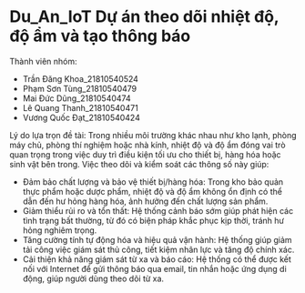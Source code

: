 # Du_An_IoT Dự án theo dõi nhiệt độ, độ ẩm và tạo thông báo


Thành viên nhóm:
- Trần Đăng Khoa_21810540524
- Phạm Sơn Tùng_21810540479
- Mai Đức Dũng_21810540474
- Lê Quang Thanh_21810540471
- Vương Quốc Đạt_21810540424

Lý do lựa trọn đề tài: 
Trong nhiều môi trường khác nhau như kho lạnh, phòng máy chủ, phòng thí nghiệm hoặc nhà kính, nhiệt độ và độ ẩm đóng vai trò quan trọng trong việc duy trì điều kiện tối ưu cho thiết bị, hàng hóa hoặc sinh vật bên trong. Việc theo dõi và kiểm soát các thông số này giúp:
- Đảm bảo chất lượng và bảo vệ thiết bị/hàng hóa: Trong kho bảo quản thực phẩm hoặc dược phẩm, nhiệt độ và độ ẩm không ổn định có thể dẫn đến hư hỏng hàng hóa, ảnh hưởng đến chất lượng sản phẩm.
- Giảm thiểu rủi ro và tổn thất: Hệ thống cảnh báo sớm giúp phát hiện các tình trạng bất thường, từ đó có biện pháp khắc phục kịp thời, tránh hư hỏng nghiêm trọng.
- Tăng cường tính tự động hóa và hiệu quả vận hành: Hệ thống giúp giảm tải công việc giám sát thủ công, tiết kiệm nhân lực và tăng độ chính xác.
- Cải thiện khả năng giám sát từ xa và báo cáo: Hệ thống có thể được kết nối với Internet để gửi thông báo qua email, tin nhắn hoặc ứng dụng di động, giúp người dùng theo dõi từ xa.


 
